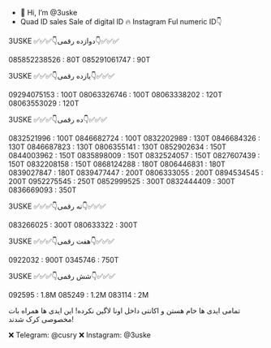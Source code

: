 - 👋 Hi, I’m @3uske
- Quad ID sales
Sale of digital ID 🔥
Instagram Ful numeric ID👇


 3USKE                    ✅✅✅👇دوازده رقمی👇✅✅✅

 085852238526 : 80T
 085291061747 : 90T
 
 3USKE                    ✅✅✅👇یازده رقمی👇✅✅✅
 
 09294075153 : 100T
 08063326746 : 100T
 08063338202 : 120T
 08063553029 : 120T
 
 3USKE                    ✅✅✅👇ده رقمی👇✅✅✅
 
 0832521996 : 100T
 0846682724 : 100T
 0832202989 : 130T
 0846684326 : 130T
 0846687823 : 130T
 0806355141 : 130T
 0852902634 : 150T
 0844003962 : 150T
 0835898009 : 150T
 0832524057 : 150T
 0827607439 : 150T
 0832208158 : 150T
 0868124288 : 180T
 0806446831 : 180T
 0839027847 : 180T
 0839477447 : 200T
 0806333055 : 200T
 0894534545 : 200T
 0952275545 : 250T
 0852999525 : 300T
 0832444409 : 300T
 0836669093 : 350T
 
 3USKE                    ✅✅✅👇نه رقمی👇✅✅✅
 
 
 083266025 : 300T
 080633322 : 300T

 
 3USKE                    ✅✅✅👇هفت رقمی👇✅✅✅
 
 0922032 : 900T
 0345746 : 750T
 
 3USKE                    ✅✅✅👇شش رقمی👇✅✅✅
 
 092595 : 1.8M
 085249 : 1.2M
 083114 : 2M
 
 تمامی ایدی ها خام هستن و اکانتی داخل اونا لاگین نکرده!
 این ایدی ها همراه بات مخصوصی کرک شدند!
 
 
 
 ❌ Telegram: @cusry
 ❌ Instagram: @3uske
